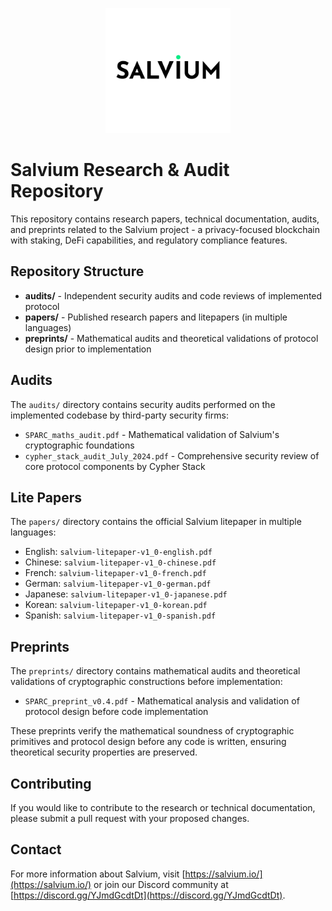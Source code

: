 <p align="center">
  <img src="https://github.com/salvium/brand-assets/blob/main/Salvium_assets/wordmark_logo/black/solid/salvium_wordmark_black_1024x1024px_solid.png?raw=true" width="200"/>
</p>

# Salvium Research & Audit Repository

This repository contains research papers, technical documentation, audits, and preprints related to the Salvium project - a privacy-focused blockchain with staking, DeFi capabilities, and regulatory compliance features.

## Repository Structure

-   **audits/** - Independent security audits and code reviews of implemented protocol
-   **papers/** - Published research papers and litepapers (in multiple languages)
-   **preprints/** - Mathematical audits and theoretical validations of protocol design prior to implementation

## Audits

The `audits/` directory contains security audits performed on the implemented codebase by third-party security firms:

-   `SPARC_maths_audit.pdf` - Mathematical validation of Salvium's cryptographic foundations
-   `cypher_stack_audit_July_2024.pdf` - Comprehensive security review of core protocol components by Cypher Stack

## Lite Papers

The `papers/` directory contains the official Salvium litepaper in multiple languages:

-   English: `salvium-litepaper-v1_0-english.pdf`
-   Chinese: `salvium-litepaper-v1_0-chinese.pdf`
-   French: `salvium-litepaper-v1_0-french.pdf`
-   German: `salvium-litepaper-v1_0-german.pdf`
-   Japanese: `salvium-litepaper-v1_0-japanese.pdf`
-   Korean: `salvium-litepaper-v1_0-korean.pdf`
-   Spanish: `salvium-litepaper-v1_0-spanish.pdf`

## Preprints

The `preprints/` directory contains mathematical audits and theoretical validations of cryptographic constructions before implementation:

-   `SPARC_preprint_v0.4.pdf` - Mathematical analysis and validation of protocol design before code implementation

These preprints verify the mathematical soundness of cryptographic primitives and protocol design before any code is written, ensuring theoretical security properties are preserved.

## Contributing

If you would like to contribute to the research or technical documentation, please submit a pull request with your proposed changes.

## Contact

For more information about Salvium, visit [https://salvium.io/](https://salvium.io/) or join our Discord community at [https://discord.gg/YJmdGcdtDt](https://discord.gg/YJmdGcdtDt).
